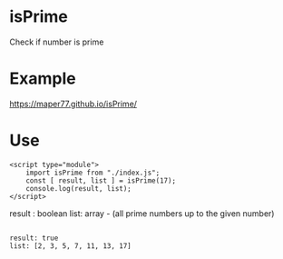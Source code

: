 # isPrime
Check if number is prime


# Example
https://maper77.github.io/isPrime/

  
# Use


````
<script type="module">
    import isPrime from "./index.js";
    const [ result, list ] = isPrime(17);
    console.log(result, list);
</script>
````

result : boolean
list: array - (all prime numbers up to the given number)

````

result: true
list: [2, 3, 5, 7, 11, 13, 17]

````